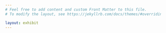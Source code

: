 ```yaml
---
# Feel free to add content and custom Front Matter to this file.
# To modify the layout, see https://jekyllrb.com/docs/themes/#overriding-theme-defaults

layout: exhibit
---
```


